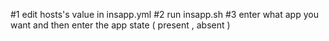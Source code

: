 #1
edit hosts's value in insapp.yml
#2
run  insapp.sh
#3 
enter what app you want and then enter the app state ( present , absent )

